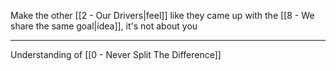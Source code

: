 Make the other [[2 - Our Drivers|feel]] like they came up with the [[8 - We share the same goal|idea]], it's not about you

---

Understanding of [[0 - Never Split The Difference]]

